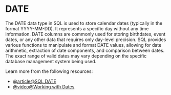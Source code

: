# DATE

The DATE data type in SQL is used to store calendar dates (typically in the format YYYY-MM-DD). It represents a specific day without any time information. DATE columns are commonly used for storing birthdates, event dates, or any other data that requires only day-level precision. SQL provides various functions to manipulate and format DATE values, allowing for date arithmetic, extraction of date components, and comparison between dates. The exact range of valid dates may vary depending on the specific database management system being used.

Learn more from the following resources:

- [@article@SQL DATE](https://www.w3schools.com/sql/sql_dates.asp)
- [@video@Working with Dates](https://www.youtube.com/watch?v=XyZ9HwXoR7o)